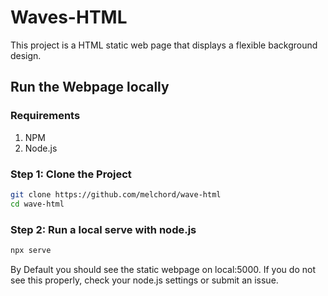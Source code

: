 # Waves-HTML

This project is a HTML static web page that displays a flexible background design.

## Run the Webpage locally

### Requirements

1. NPM
2. Node.js

### Step 1: Clone the Project

```sh
git clone https://github.com/melchord/wave-html
cd wave-html
```

### Step 2: Run a local serve with node.js

```sh
npx serve
```

By Default you should see the static webpage on local:5000. If you do not see this properly, check your node.js settings or submit an issue.
